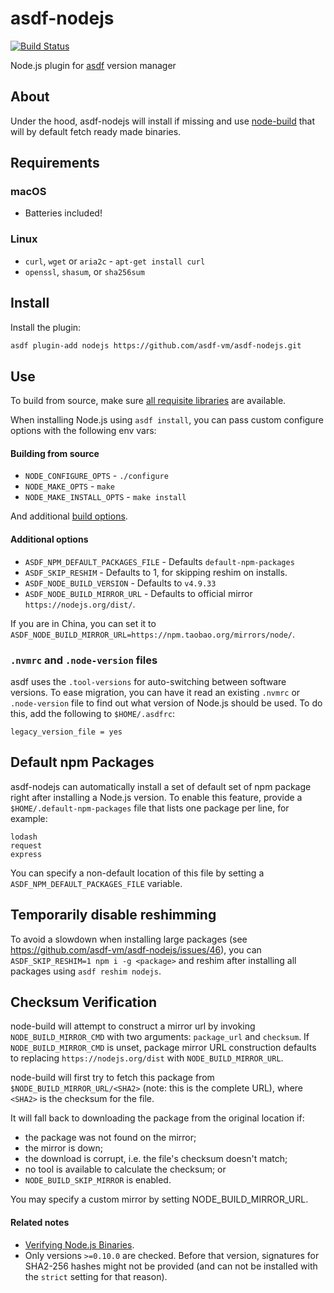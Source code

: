 # asdf-nodejs

[![Build Status](https://travis-ci.org/asdf-vm/asdf-nodejs.svg?branch=master)](https://travis-ci.org/asdf-vm/asdf-nodejs)

Node.js plugin for [asdf](https://github.com/asdf-vm/asdf) version manager

## About

Under the hood, asdf-nodejs will install if missing and use [node-build](https://github.com/nodenv/node-build) that will by default fetch ready made binaries.

## Requirements

### macOS
* Batteries included!

### Linux
* `curl`, `wget` or `aria2c` - `apt-get install curl`
* `openssl`, `shasum`, or `sha256sum`

## Install

Install the plugin:

```bash
asdf plugin-add nodejs https://github.com/asdf-vm/asdf-nodejs.git
```


## Use

To build from source, make sure [all requisite libraries](https://github.com/nodejs/node/blob/master/BUILDING.md#unix-and-macos) are available.

When installing Node.js using `asdf install`, you can pass custom configure options with the following env vars:

#### Building from source
* `NODE_CONFIGURE_OPTS`     - `./configure`
* `NODE_MAKE_OPTS`          - `make`
* `NODE_MAKE_INSTALL_OPTS`  - `make install`

And additional [build options](https://github.com/nodenv/node-build#custom-build-configuration).

#### Additional options
* `ASDF_NPM_DEFAULT_PACKAGES_FILE` - Defaults `default-npm-packages`
* `ASDF_SKIP_RESHIM`               - Defaults to 1, for skipping reshim on installs.
* `ASDF_NODE_BUILD_VERSION`        - Defaults to `v4.9.33`
* `ASDF_NODE_BUILD_MIRROR_URL`     - Defaults to official mirror `https://nodejs.org/dist/`.

If you are in China, you can set it to `ASDF_NODE_BUILD_MIRROR_URL=https://npm.taobao.org/mirrors/node/`.


### `.nvmrc` and `.node-version` files

asdf uses the `.tool-versions` for auto-switching between software versions. To ease migration, you can have it read an existing `.nvmrc` or `.node-version` file to find out what version of Node.js should be used. To do this, add the following to `$HOME/.asdfrc`:

```
legacy_version_file = yes
```

## Default npm Packages

asdf-nodejs can automatically install a set of default set of npm package right after installing a Node.js version. To enable this feature, provide a `$HOME/.default-npm-packages` file that lists one package per line, for example:

```
lodash
request
express
```

You can specify a non-default location of this file by setting a `ASDF_NPM_DEFAULT_PACKAGES_FILE` variable.

## Temporarily disable reshimming

To avoid a slowdown when installing large packages (see https://github.com/asdf-vm/asdf-nodejs/issues/46), you can `ASDF_SKIP_RESHIM=1 npm i -g <package>` and reshim after installing all packages using `asdf reshim nodejs`.

## Checksum Verification
node-build will attempt to construct a mirror url by invoking `NODE_BUILD_MIRROR_CMD` with two arguments: `package_url` and `checksum`. If `NODE_BUILD_MIRROR_CMD` is unset, package mirror URL construction defaults to replacing `https://nodejs.org/dist` with `NODE_BUILD_MIRROR_URL`.

node-build will first try to fetch this package from `$NODE_BUILD_MIRROR_URL/<SHA2>` (note: this is the complete URL), where `<SHA2>` is the checksum for the file.

It will fall back to downloading the package from the original location if:

* the package was not found on the mirror;
* the mirror is down;
* the download is corrupt, i.e. the file's checksum doesn't match;
* no tool is available to calculate the checksum; or
* `NODE_BUILD_SKIP_MIRROR` is enabled.

You may specify a custom mirror by setting NODE_BUILD_MIRROR_URL.


#### Related notes

* [Verifying Node.js Binaries](https://github.com/nodenv/node-build#checksum-verification).
* Only versions `>=0.10.0` are checked. Before that version, signatures for SHA2-256 hashes might not be provided (and can not be installed with the `strict` setting for that reason).
